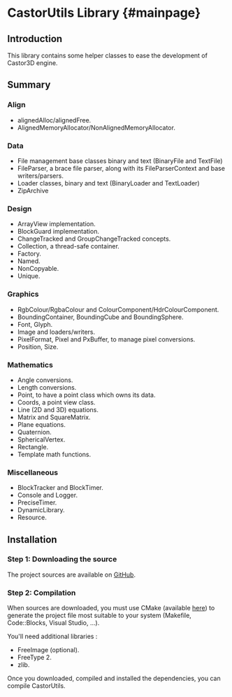 ﻿CastorUtils Library	{#mainpage}
===================

## Introduction

This library contains some helper classes to ease the development of Castor3D engine.

## Summary

### Align

- alignedAlloc/alignedFree.
- AlignedMemoryAllocator/NonAlignedMemoryAllocator.

### Data

- File management base classes binary and text (BinaryFile and TextFile)
- FileParser, a brace file parser, along with its FileParserContext and base writers/parsers.
- Loader classes, binary and text (BinaryLoader and TextLoader)
- ZipArchive

### Design

- ArrayView implementation.
- BlockGuard implementation.
- ChangeTracked and GroupChangeTracked concepts.
- Collection, a thread-safe container.
- Factory.
- Named.
- NonCopyable.
- Unique.

### Graphics

- RgbColour/RgbaColour and ColourComponent/HdrColourComponent.
- BoundingContainer, BoundingCube and BoundingSphere.
- Font, Glyph.
- Image and loaders/writers.
- PixelFormat, Pixel and PxBuffer, to manage pixel conversions.
- Position, Size.

### Mathematics

- Angle conversions.
- Length conversions.
- Point, to have a point class which owns its data.
- Coords, a point view class.
- Line (2D and 3D) equations.
- Matrix and SquareMatrix.
- Plane equations.
- Quaternion.
- SphericalVertex.
- Rectangle.
- Template math functions.

### Miscellaneous

- BlockTracker and BlockTimer.
- Console and Logger.
- PreciseTimer.
- DynamicLibrary.
- Resource.

## Installation

### Step 1: Downloading the source

The project sources are available on [GitHub](https://github.com/DragonJoker/Castor3D).

### Step 2: Compilation

When sources are downloaded, you must use CMake (available [here](http://www.cmake.org/cmake/resources/software.html)) to generate the project file most suitable to your system (Makefile, Code::Blocks, Visual Studio, ...).

You'll need additional libraries :
- FreeImage (optional).
- FreeType 2.
- zlib.

Once you downloaded, compiled and installed the dependencies, you can compile CastorUtils.
